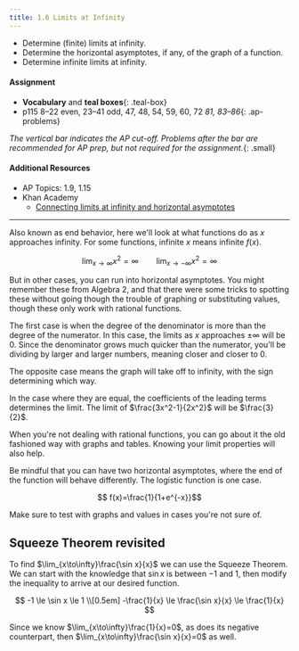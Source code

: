 ```yaml
---
title: 1.6 Limits at Infinity
---
```


- Determine (finite) limits at infinity.
- Determine the horizontal asymptotes, if any, of the graph of a function.
- Determine infinite limits at infinity.

#### Assignment

- **Vocabulary** and **teal boxes**{: .teal-box}
- p115 8–22 even, 23–41 odd, 47, 48, 54, 59, 60, 72 *81, 83–86*{: .ap-problems}

*The vertical bar indicates the AP cut-off. Problems after the bar are recommended for AP prep, but not required for the assignment.*{: .small}

#### Additional Resources

- AP Topics: 1.9, 1.15
- Khan Academy
  - [Connecting limits at infinity and horizontal asymptotes](https://www.khanacademy.org/math/ap-calculus-ab/ab-limits-new/ab-1-15/v/introduction-to-limits-at-infinity)

---

Also known as end behavior, here we'll look at what functions do as $x$ approaches infinity. For some functions, infinite $x$ means infinite $f(x)$.

$$ \lim_{x\to\infty}x^2 = \infty \qquad \lim_{x\to -\infty}x^2 = \infty $$

But in other cases, you can run into horizontal asymptotes. You might remember these from Algebra 2, and that there were some tricks to spotting these without going though the trouble of graphing or substituting values, though these only work with rational functions.

The first case is when the degree of the denominator is more than the degree of the numerator. In this case, the limits as $x$ approaches $\pm\infty$ will be 0. Since the denominator grows much quicker than the numerator, you'll be dividing by larger and larger numbers, meaning closer and closer to 0.

The opposite case means the graph will take off to infinity, with the sign determining which way.

In the case where they are equal, the coefficients of the leading terms determines the limit. The limit of $\frac{3x^2-1}{2x^2}$ will be $\frac{3}{2}$.

When you're not dealing with rational functions, you can go about it the old fashioned way with graphs and tables. Knowing your limit properties will also help.

Be mindful that you can have two horizontal asymptotes, where the end of the function will behave differently. The logistic function is one case.

$$ f(x)=\frac{1}{1+e^{-x}}$$

Make sure to test with graphs and values in cases you're not sure of.

## Squeeze Theorem revisited

To find $\lim_{x\to\infty}\frac{\sin x}{x}$ we can use the Squeeze Theorem. We can start with the knowledge that $\sin x$ is between $-1$ and $1$, then modify the inequality to arrive at our desired function.

$$
-1 \le \sin x \le 1 \\[0.5em]
-\frac{1}{x} \le \frac{\sin x}{x} \le \frac{1}{x}
$$

Since we know $\lim_{x\to\infty}\frac{1}{x}=0$, as does its negative counterpart, then $\lim_{x\to\infty}\frac{\sin x}{x}=0$ as well.
